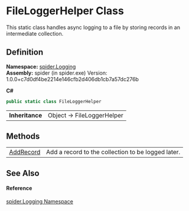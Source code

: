 # FileLoggerHelper Class


This static class handles async logging to a file by storing records in an intermediate collection.



## Definition
**Namespace:** <a href="025fefbc-de74-8290-81fc-7e83b8983331">spider.Logging</a>  
**Assembly:** spider (in spider.exe) Version: 1.0.0+c7d0df4be2214e146cfb2d406db1cb7a57dc276b

**C#**
``` C#
public static class FileLoggerHelper
```

<table><tr><td><strong>Inheritance</strong></td><td>Object  →  FileLoggerHelper</td></tr>
</table>



## Methods
<table>
<tr>
<td><a href="24bb9951-cb01-e7c6-ffd2-213b7946a808">AddRecord</a></td>
<td>Add a record to the collection to be logged later.</td></tr>
</table>

## See Also


#### Reference
<a href="025fefbc-de74-8290-81fc-7e83b8983331">spider.Logging Namespace</a>  
